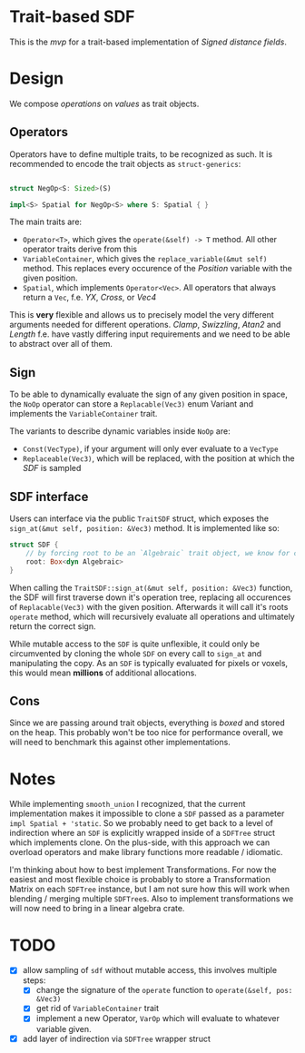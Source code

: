 # Trait-based SDF

This is the *mvp* for a trait-based implementation of *Signed distance fields*.

# Design

We compose *operations* on *values* as trait objects.

## Operators

Operators have to define multiple traits, to be recognized as such. It is recommended to encode the trait objects as `struct-generics`:

```rust

struct NegOp<S: Sized>(S)

impl<S> Spatial for NegOp<S> where S: Spatial { }

```

The main traits are:
 - `Operator<T>`, which gives the `operate(&self) -> T` method. All other operator traits derive from this
 - `VariableContainer`, which gives the `replace_variable(&mut self)` method. This replaces every occurence of the *Position* variable with the given position.
 - `Spatial`, which implements `Operator<Vec>`. All operators that always return a `Vec`, f.e. *YX*, *Cross*, or *Vec4*

This is **very** flexible and allows us to precisely model the very different arguments needed for different operations.
*Clamp*, *Swizzling*, *Atan2* and *Length* f.e. have vastly differing input requirements and we need to be able to abstract over all of them.

## Sign

To be able to dynamically evaluate the sign of any given position in space, the `NoOp` operator can store a `Replacable(Vec3)` enum Variant and implements the `VariableContainer` trait.

The variants to describe dynamic variables inside `NoOp` are:
 - `Const(VecType)`, if your argument will only ever evaluate to a `VecType`
 - `Replaceable(Vec3)`, which will be replaced, with the position at which the *SDF* is sampled

## SDF interface

Users can interface via the public `TraitSDF` struct, which exposes the `sign_at(&mut self, position: &Vec3)` method. It is implemented like so:

```rust
struct SDF {
    // by forcing root to be an `Algebraic` trait object, we know for certain that it will evaluate to an f32
    root: Box<dyn Algebraic>
}
```

When calling the `TraitSDF::sign_at(&mut self, position: &Vec3)` function, the SDF will first traverse down it's operation tree, replacing all occurences of `Replacable(Vec3)` with the given position. Afterwards it will call it's roots `operate` method, which will recursively evaluate all operations and ultimately return the correct sign.

While mutable access to the `SDF` is quite unflexible, it could only be circumvented by cloning the whole `SDF` on every call to `sign_at` and manipulating the copy. As an `SDF` is typically evaluated for pixels or voxels, this would mean **millions** of additional allocations.

## Cons

Since we are passing around trait objects, everything is *boxed* and stored on the heap. This probably won't be too nice for performance overall, we will need to benchmark this against other implementations.

# Notes

While implementing `smooth_union` I recognized, that the current implementation makes it impossible to clone a `SDF` passed as a parameter `impl Spatial + 'static`. So we probably need to get back to a level of indirection where an `SDF` is explicitly wrapped inside of a `SDFTree` struct which implements clone. On the plus-side, with this approach we can overload operators and make library functions more readable / idiomatic.

I'm thinking about how to best implement Transformations. For now the easiest and most flexible choice is probably to store a Transformation Matrix on each `SDFTree` instance, but I am not sure how this will work when blending / merging multiple `SDFTree`s. Also to implement transformations we will now need to bring in a linear algebra crate.

# TODO

 - [x] allow sampling of `sdf` without mutable access, this involves multiple steps:
   - [x] change the signature of the `operate` function to `operate(&self, pos: &Vec3)`
   - [x] get rid of `VariableContainer` trait
   - [x] implement a new Operator, `VarOp` which will evaluate to whatever variable given.
 - [x] add layer of indirection via `SDFTree` wrapper struct